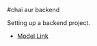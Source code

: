 #chai aur backend

Setting up a backend project.

- [Model Link](https://app.eraser.io/workspace/YtPqZ1VogxGy1jzIDkzj)
